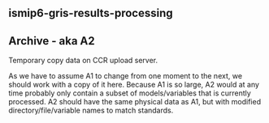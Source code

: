 ## ismip6-gris-results-processing

## Archive - aka A2
Temporary copy data on CCR upload server.

As we have to assume A1 to change from one moment to the next, we should work with a copy of it here. Because A1 is so large, A2 would at any time probably only contain a subset of models/variables that is currently processed. A2 should have the same physical data as A1, but with modified directory/file/variable names to match standards. 

